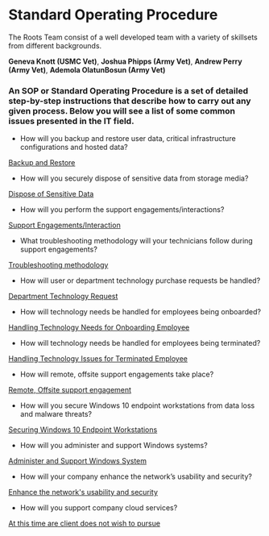 # Standard Operating Procedure

The Roots Team consist of a well developed team with a variety of skillsets from different backgrounds. 

**Geneva Knott (USMC Vet)**, **Joshua Phipps (Army Vet)**, **Andrew Perry (Army Vet)**, **Ademola OlatunBosun (Army Vet)**

### An SOP or Standard Operating Procedure is a set of detailed step-by-step instructions that describe how to carry out any given process. Below you will see a list of some common issues presented in the IT field.

+ How will you backup and restore user data, critical infrastructure configurations and hosted data?

[Backup and Restore](https://github.com/THE-ROOTS/FOR-SOPS/blob/main/Backup%20and%20Recovery%20Procedures.pdf) 

+ How will you securely dispose of sensitive data from storage media?

[Dispose of Sensitive Data](https://github.com/THE-ROOTS/FOR-SOPS/blob/main/Secure%20Disposal%20of%20Sensitive%20Data.pdf)

+ How will you perform the support engagements/interactions?

[Support Engagements/Interaction](https://github.com/THE-ROOTS/FOR-SOPS/blob/main/Support%20Engagement.pdf)

+ What troubleshooting methodology will your technicians follow during support engagements?

[Troubleshooting methodology](https://github.com/THE-ROOTS/FOR-SOPS/blob/main/Troubleshooting%20Methodology.pdf)

+ How will user or department technology purchase requests be handled?

[Department Technology Request](https://github.com/THE-ROOTS/FOR-SOPS/blob/main/Department%20Technology%20Purchase%20Requests.pdf)

+ How will technology needs be handled for employees being onboarded?

[Handling Technology Needs for Onboarding Employee](https://github.com/THE-ROOTS/FOR-SOPS/blob/main/Handling%20Technology%20for%20Onboard.pdf)

+ How will technology needs be handled for employees being terminated?

[Handling Technology Issues for Terminated Employee](https://github.com/THE-ROOTS/FOR-SOPS/blob/main/Handling%20Technology%20for%20Terminated%20Employees.pdf)

+ How will remote, offsite support engagements take place?

[Remote, Offsite support engagement](https://github.com/THE-ROOTS/FOR-SOPS/blob/main/Remote%20Offsite%20Support.pdf)

+ How will you secure Windows 10 endpoint workstations from data loss and malware threats?

[Securing Windows 10 Endpoint Workstations](https://github.com/THE-ROOTS/FOR-SOPS/blob/main/Securing%20Windows%2010%20Endpoint%20Workstations)

+ How will you administer and support Windows systems?

[Administer and Support Windows System](https://github.com/THE-ROOTS/FOR-SOPS/blob/main/Administer%20and%20Support%20Windows%20System.pdf)

+ How will your company enhance the network’s usability and security?

[Enhance the network's usability and security](https://github.com/THE-ROOTS/FOR-SOPS/blob/main/Enhance%20the%20Network.pdf)

+ How will you support company cloud services?

[At this time are client does not wish to pursue](https://github.com/THE-ROOTS/FOR-SOPS/blob/main/Create%20Support%20Company%20Cloud%20Service.pdf) 


